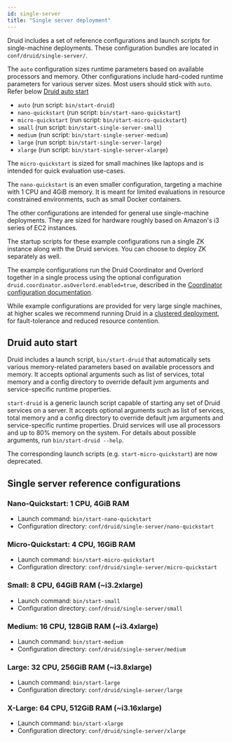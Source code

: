 ```yaml
---
id: single-server
title: "Single server deployment"
---
```


<!--
  ~ Licensed to the Apache Software Foundation (ASF) under one
  ~ or more contributor license agreements.  See the NOTICE file
  ~ distributed with this work for additional information
  ~ regarding copyright ownership.  The ASF licenses this file
  ~ to you under the Apache License, Version 2.0 (the
  ~ "License"); you may not use this file except in compliance
  ~ with the License.  You may obtain a copy of the License at
  ~
  ~   http://www.apache.org/licenses/LICENSE-2.0
  ~
  ~ Unless required by applicable law or agreed to in writing,
  ~ software distributed under the License is distributed on an
  ~ "AS IS" BASIS, WITHOUT WARRANTIES OR CONDITIONS OF ANY
  ~ KIND, either express or implied.  See the License for the
  ~ specific language governing permissions and limitations
  ~ under the License.
  -->


Druid includes a set of reference configurations and launch scripts for single-machine deployments.
These configuration bundles are located in `conf/druid/single-server/`.

The `auto` configuration sizes runtime parameters based on available processors and memory. Other configurations include hard-coded runtime parameters for various server sizes. Most users should stick with `auto`. Refer below [Druid auto start](#druid-auto-start)
- `auto` (run script: `bin/start-druid`)
- `nano-quickstart` (run script: `bin/start-nano-quickstart`)
- `micro-quickstart` (run script: `bin/start-micro-quickstart`)
- `small` (run script: `bin/start-single-server-small`)
- `medium` (run script: `bin/start-single-server-medium`)
- `large` (run script: `bin/start-single-server-large`)
- `xlarge` (run script: `bin/start-single-server-xlarge`)

The `micro-quickstart` is sized for small machines like laptops and is intended for quick evaluation use-cases.

The `nano-quickstart` is an even smaller configuration, targeting a machine with 1 CPU and 4GiB memory. It is meant for limited evaluations in resource constrained environments, such as small Docker containers.

The other configurations are intended for general use single-machine deployments. They are sized for hardware roughly based on Amazon's i3 series of EC2 instances.

The startup scripts for these example configurations run a single ZK instance along with the Druid services. You can choose to deploy ZK separately as well.

The example configurations run the Druid Coordinator and Overlord together in a single process using the optional configuration `druid.coordinator.asOverlord.enabled=true`, described in the [Coordinator configuration documentation](../configuration/index.md#coordinator-operation).

While example configurations are provided for very large single machines, at higher scales we recommend running Druid in a [clustered deployment](../tutorials/cluster.md), for fault-tolerance and reduced resource contention.

## Druid auto start

Druid includes a launch script, `bin/start-druid` that automatically sets various memory-related parameters based on available processors and memory. It accepts optional arguments such as list of services, total memory and a config directory to override default jvm arguments and service-specific runtime properties.

`start-druid` is a generic launch script capable of starting any set of Druid services on a server.
It accepts optional arguments such as list of services, total memory and a config directory to override default jvm arguments and service-specific runtime properties.
Druid services will use all processors and up to 80% memory on the system.
For details about possible arguments, run `bin/start-druid --help`.

The corresponding launch scripts (e.g. `start-micro-quickstart`) are now deprecated.


## Single server reference configurations

### Nano-Quickstart: 1 CPU, 4GiB RAM

- Launch command: `bin/start-nano-quickstart`
- Configuration directory: `conf/druid/single-server/nano-quickstart`

### Micro-Quickstart: 4 CPU, 16GiB RAM

- Launch command: `bin/start-micro-quickstart`
- Configuration directory: `conf/druid/single-server/micro-quickstart`

### Small: 8 CPU, 64GiB RAM (~i3.2xlarge)

- Launch command: `bin/start-small`
- Configuration directory: `conf/druid/single-server/small`

### Medium: 16 CPU, 128GiB RAM (~i3.4xlarge)

- Launch command: `bin/start-medium`
- Configuration directory: `conf/druid/single-server/medium`

### Large: 32 CPU, 256GiB RAM (~i3.8xlarge)

- Launch command: `bin/start-large`
- Configuration directory: `conf/druid/single-server/large`

### X-Large: 64 CPU, 512GiB RAM (~i3.16xlarge)

- Launch command: `bin/start-xlarge`
- Configuration directory: `conf/druid/single-server/xlarge`